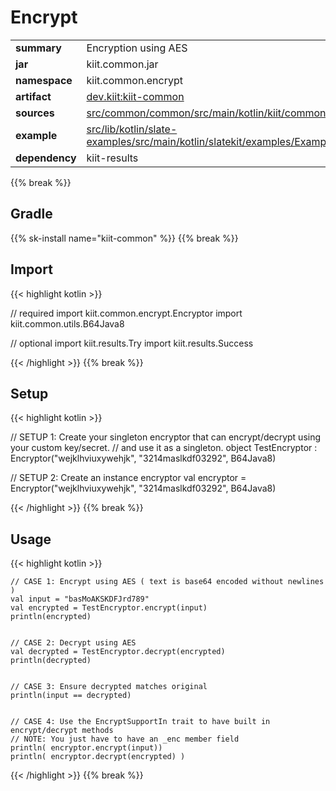 
# Encrypt

<table class="table table-striped table-bordered">
  <tbody>
    <tr>
      <td><strong>summary</strong></td>
      <td>Encryption using AES</td>
    </tr>
      <td><strong>jar</strong></td>
      <td>kiit.common.jar</td>
    </tr>
    <tr>
      <td><strong>namespace</strong></td>
      <td>kiit.common.encrypt</td>
    </tr>
    <tr>
      <td><strong>artifact</strong></td>
      <td><a href="https://github.com/orgs/slatekit/packages?q=dev.kiit.kiit-common">dev.kiit:kiit-common</a></td>
    </tr>
    <tr>
      <td><strong>sources</strong></td>
      <td><a href="https://github.com/slatekit/kiit/tree/main/src/common/common/src/main/kotlin/kiit/common/crypto" class="url-ch">src/common/common/src/main/kotlin/kiit/common/crypto</a></td>
    </tr>
    <tr>
      <td><strong>example</strong></td>
      <td><a href="https://github.com/slatekit/slatekit/tree/master/src/lib/kotlin/slatekit-examples/src/main/kotlin/slatekit/examples/Example_Encryptor.kt" class="url-ch">src/lib/kotlin/slate-examples/src/main/kotlin/slatekit/examples/Example_Encryptor.kt</a></td>
    </tr>
    <tr>
      <td><strong>dependency</strong></td>
      <td> kiit-results</td>
    </tr>
  </tbody>
</table>
{{% break %}}

## Gradle
{{% sk-install name="kiit-common" %}}
{{% break %}}

## Import
{{< highlight kotlin >}}
  
 // required 
 import kiit.common.encrypt.Encryptor
 import kiit.common.utils.B64Java8
 
 
 // optional 
 import kiit.results.Try
 import kiit.results.Success
  
{{< /highlight >}}
{{% break %}}

## Setup
{{< highlight kotlin >}}



  // SETUP 1: Create your singleton encryptor that can encrypt/decrypt using your custom key/secret.
  // and use it as a singleton.
  object TestEncryptor : Encryptor("wejklhviuxywehjk", "3214maslkdf03292", B64Java8)


  // SETUP 2: Create an instance encryptor
  val encryptor = Encryptor("wejklhviuxywehjk", "3214maslkdf03292", B64Java8)

  


{{< /highlight >}}
{{% break %}}

## Usage
{{< highlight kotlin >}}


    // CASE 1: Encrypt using AES ( text is base64 encoded without newlines )
    val input = "basMoAKSKDFJrd789"
    val encrypted = TestEncryptor.encrypt(input)
    println(encrypted)


    // CASE 2: Decrypt using AES
    val decrypted = TestEncryptor.decrypt(encrypted)
    println(decrypted)


    // CASE 3: Ensure decrypted matches original
    println(input == decrypted)


    // CASE 4: Use the EncryptSupportIn trait to have built in encrypt/decrypt methods
    // NOTE: You just have to have an _enc member field
    println( encryptor.encrypt(input))
    println( encryptor.decrypt(encrypted) )
    

{{< /highlight >}}
{{% break %}}

